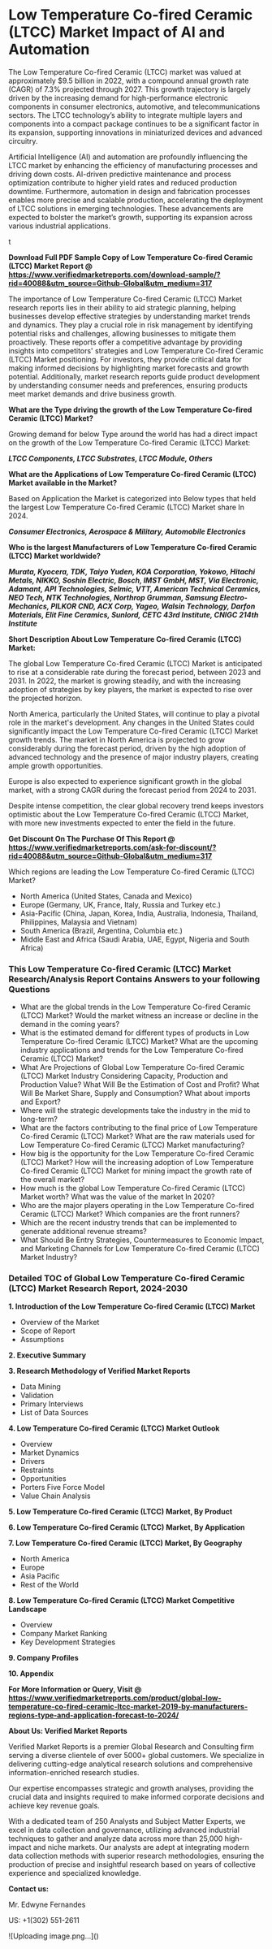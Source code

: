 <h1>Low Temperature Co-fired Ceramic (LTCC) Market Impact of AI and Automation</h1><p>The Low Temperature Co-fired Ceramic (LTCC) market was valued at approximately $9.5 billion in 2022, with a compound annual growth rate (CAGR) of 7.3% projected through 2027. This growth trajectory is largely driven by the increasing demand for high-performance electronic components in consumer electronics, automotive, and telecommunications sectors. The LTCC technology’s ability to integrate multiple layers and components into a compact package continues to be a significant factor in its expansion, supporting innovations in miniaturized devices and advanced circuitry.</p><p>Artificial Intelligence (AI) and automation are profoundly influencing the LTCC market by enhancing the efficiency of manufacturing processes and driving down costs. AI-driven predictive maintenance and process optimization contribute to higher yield rates and reduced production downtime. Furthermore, automation in design and fabrication processes enables more precise and scalable production, accelerating the deployment of LTCC solutions in emerging technologies. These advancements are expected to bolster the market’s growth, supporting its expansion across various industrial applications.</p>t</p><p id="" class=""><strong>Download Full PDF Sample Copy of Low Temperature Co-fired Ceramic (LTCC) Market Report @ <a href="https://www.verifiedmarketreports.com/download-sample/?rid=40088&utm_source=Github-Global&utm_medium=317" target="_blank">https://www.verifiedmarketreports.com/download-sample/?rid=40088&utm_source=Github-Global&utm_medium=317</a></strong></p><p>The importance of&nbsp;Low Temperature Co-fired Ceramic (LTCC) Market research reports lies in their ability to aid strategic planning, helping businesses develop effective strategies by understanding market trends and dynamics. They play a crucial role in risk management by identifying potential risks and challenges, allowing businesses to mitigate them proactively. These reports offer a competitive advantage by providing insights into competitors' strategies and Low Temperature Co-fired Ceramic (LTCC) Market positioning. For investors, they provide critical data for making informed decisions by highlighting market forecasts and growth potential. Additionally, market research reports guide product development by understanding consumer needs and preferences, ensuring products meet market demands and drive business growth.</p><p><strong>What are the&nbsp;Type driving the growth of the Low Temperature Co-fired Ceramic (LTCC) Market?</strong></p><p id="" class="">Growing demand for below Type around the world has had a direct impact on the growth of the Low Temperature Co-fired Ceramic (LTCC) Market:</p><em><strong>LTCC Components, LTCC Substrates, LTCC Module, Others</strong></em></p><strong>What are the&nbsp;Applications&nbsp;of Low Temperature Co-fired Ceramic (LTCC) Market available in the Market?</strong></p><p id="" class="">Based on Application the Market is categorized into Below types that held the largest Low Temperature Co-fired Ceramic (LTCC) Market share In 2024.</p><em><strong>Consumer Electronics, Aerospace & Military, Automobile Electronics</strong></em></p><strong>Who is the largest Manufacturers of Low Temperature Co-fired Ceramic (LTCC) Market worldwide?</strong></p><p><em><strong>Murata, Kyocera, TDK, Taiyo Yuden, KOA Corporation, Yokowo, Hitachi Metals, NIKKO, Soshin Electric, Bosch, IMST GmbH, MST, Via Electronic, Adamant, API Technologies, Selmic, VTT, American Technical Ceramics, NEO Tech, NTK Technologies, Northrop Grumman, Samsung Electro-Mechanics, PILKOR CND, ACX Corp, Yageo, Walsin Technology, Darfon Materials, Elit Fine Ceramics, Sunlord, CETC 43rd Institute, CNIGC 214th Institute</strong></em></p><p id="" class=""><strong>Short Description About Low Temperature Co-fired Ceramic (LTCC) Market:</strong></p><p>The global Low Temperature Co-fired Ceramic (LTCC) Market is anticipated to rise at a considerable rate during the forecast period, between 2023 and 2031. In 2022, the market is growing steadily, and with the increasing adoption of strategies by key players, the market is expected to rise over the projected horizon.</p><p>North America, particularly the United States, will continue to play a pivotal role in the market's development. Any changes in the United States could significantly impact the Low Temperature Co-fired Ceramic (LTCC) Market growth trends. The market in North America is projected to grow considerably during the forecast period, driven by the high adoption of advanced technology and the presence of major industry players, creating ample growth opportunities.</p><p>Europe is also expected to experience significant growth in the global market, with a strong CAGR during the forecast period from 2024 to 2031.</p><p>Despite intense competition, the clear global recovery trend keeps investors optimistic about the Low Temperature Co-fired Ceramic (LTCC) Market, with more new investments expected to enter the field in the future.</p><p id="" class=""><strong>Get Discount On The Purchase Of This Report @ <a href="https://www.verifiedmarketreports.com/ask-for-discount/?rid=40088&utm_source=Github-Global&utm_medium=317" target="_blank">https://www.verifiedmarketreports.com/ask-for-discount/?rid=40088&utm_source=Github-Global&utm_medium=317</a></strong></p>Which regions are leading the Low Temperature Co-fired Ceramic (LTCC) Market?</p><ul><li>North America (United States, Canada and Mexico)</li><li>Europe (Germany, UK, France, Italy, Russia and Turkey etc.)</li><li>Asia-Pacific (China, Japan, Korea, India, Australia, Indonesia, Thailand, Philippines, Malaysia and Vietnam)</li><li>South America (Brazil, Argentina, Columbia etc.)</li><li>Middle East and Africa (Saudi Arabia, UAE, Egypt, Nigeria and South Africa)</li></ul><h3 id="" class="">This Low Temperature Co-fired Ceramic (LTCC) Market Research/Analysis Report Contains Answers to your following Questions</h3><ul><li>What are the global trends in the Low Temperature Co-fired Ceramic (LTCC) Market? Would the market witness an increase or decline in the demand in the coming years?</li><li>What is the estimated demand for different types of products in Low Temperature Co-fired Ceramic (LTCC) Market? What are the upcoming industry applications and trends for the Low Temperature Co-fired Ceramic (LTCC) Market?</li><li>What Are Projections of Global Low Temperature Co-fired Ceramic (LTCC) Market Industry Considering Capacity, Production and Production Value? What Will Be the Estimation of Cost and Profit? What Will Be Market Share, Supply and Consumption? What about imports and Export?</li><li>Where will the strategic developments take the industry in the mid to long-term?</li><li>What are the factors contributing to the final price of Low Temperature Co-fired Ceramic (LTCC) Market? What are the raw materials used for Low Temperature Co-fired Ceramic (LTCC) Market manufacturing?</li><li>How big is the opportunity for the Low Temperature Co-fired Ceramic (LTCC) Market? How will the increasing adoption of Low Temperature Co-fired Ceramic (LTCC) Market for mining impact the growth rate of the overall market?</li><li>How much is the global Low Temperature Co-fired Ceramic (LTCC) Market worth? What was the value of the market In 2020?</li><li>Who are the major players operating in the Low Temperature Co-fired Ceramic (LTCC) Market? Which companies are the front runners?</li><li>Which are the recent industry trends that can be implemented to generate additional revenue streams?</li><li>What Should Be Entry Strategies, Countermeasures to Economic Impact, and Marketing Channels for Low Temperature Co-fired Ceramic (LTCC) Market Industry?</li></ul><h3 id="" class="">Detailed TOC of Global Low Temperature Co-fired Ceramic (LTCC) Market Research Report, 2024-2030</h3><p id="" class=""><strong>1. Introduction of the Low Temperature Co-fired Ceramic (LTCC) Market</strong></p><ul><li>Overview of the Market</li><li>Scope of Report</li><li>Assumptions</li></ul><p id="" class=""><strong>2. Executive Summary</strong></p><p id="" class=""><strong>3. Research Methodology of Verified Market Reports</strong></p><ul><li>Data Mining</li><li>Validation</li><li>Primary Interviews</li><li>List of Data Sources</li></ul><p id="" class=""><strong>4. Low Temperature Co-fired Ceramic (LTCC) Market Outlook</strong></p><ul><li>Overview</li><li>Market Dynamics</li><li>Drivers</li><li>Restraints</li><li>Opportunities</li><li>Porters Five Force Model</li><li>Value Chain Analysis</li></ul><p id="" class=""><strong>5. Low Temperature Co-fired Ceramic (LTCC) Market, By Product</strong></p><p id="" class=""><strong>6. Low Temperature Co-fired Ceramic (LTCC) Market, By Application</strong></p><p id="" class=""><strong>7. Low Temperature Co-fired Ceramic (LTCC) Market, By Geography</strong></p><ul><li>North America</li><li>Europe</li><li>Asia Pacific</li><li>Rest of the World</li></ul><p id="" class=""><strong>8. Low Temperature Co-fired Ceramic (LTCC) Market Competitive Landscape</strong></p><ul><li>Overview</li><li>Company Market Ranking</li><li>Key Development Strategies</li></ul><p id="" class=""><strong>9. Company Profiles</strong></p><p id="" class=""><strong>10. Appendix</strong></p><p id="" class=""><strong>For More Information or Query, Visit @ <a href="https://www.verifiedmarketreports.com/product/global-low-temperature-co-fired-ceramic-ltcc-market-2019-by-manufacturers-regions-type-and-application-forecast-to-2024/" target="_blank">https://www.verifiedmarketreports.com/product/global-low-temperature-co-fired-ceramic-ltcc-market-2019-by-manufacturers-regions-type-and-application-forecast-to-2024/</a></strong></p><p id="" class=""><strong>About Us: Verified Market Reports</strong></p><p id="" class="">Verified Market Reports is a premier Global Research and Consulting firm serving a diverse clientele of over 5000+ global customers. We specialize in delivering cutting-edge analytical research solutions and comprehensive information-enriched research studies.</p><p id="" class="">Our expertise encompasses strategic and growth analyses, providing the crucial data and insights required to make informed corporate decisions and achieve key revenue goals.</p><p id="" class="">With a dedicated team of 250 Analysts and Subject Matter Experts, we excel in data collection and governance, utilizing advanced industrial techniques to gather and analyze data across more than 25,000 high-impact and niche markets. Our analysts are adept at integrating modern data collection methods with superior research methodologies, ensuring the production of precise and insightful research based on years of collective experience and specialized knowledge.</p><p id="" class=""><strong>Contact us:</strong></p><p id="" class="">Mr. Edwyne Fernandes</p><p id="" class="">US: +1(302) 551-2611</p>
![Uploading image.png…]()
